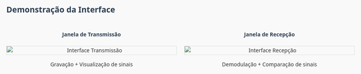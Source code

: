 ## Demonstração da Interface
<div style="display: grid; grid-template-columns: 1fr 1fr; gap: 20px;">
  <div style="text-align: center;">
    <h4>Janela de Transmissão</h4>
    <img src="https://i.imgur.com/4QkGZ2l.png" 
         alt="Interface Transmissão" style="max-width: 100%; border: 1px solid #ddd;">
    <p>Gravação + Visualização de sinais</p>
  </div>
  
  <div style="text-align: center;">
    <h4>Janela de Recepção</h4>
    <img src="https://i.imgur.com/9WzBxTd.png" 
         alt="Interface Recepção" style="max-width: 100%; border: 1px solid #ddd;">
    <p>Demodulação + Comparação de sinais</p>
  </div>
</div>

<style>
  body {
    font-family: 'Segoe UI', Tahoma, Geneva, Verdana, sans-serif;
    line-height: 1.6;
    color: #333;
    max-width: 1200px;
    margin: 0 auto;
    padding: 20px;
    background-color: #f9f9f9;
  }
  
  h1, h2, h3, h4 {
    color: #2c3e50;
  }
  
  h1 {
    text-align: center;
    border-bottom: 3px solid #3498db;
    padding-bottom: 15px;
  }
  
  table {
    width: 100%;
    margin: 20px 0;
  }
  
  th {
    background-color: #3498db;
    color: white;
  }
  
  td, th {
    padding: 12px;
    text-align: left;
    border-bottom: 1px solid #ddd;
  }
  
  tr:hover {
    background-color: #f5f5f5;
  }
  
  pre {
    background: #2c3e50;
    color: white;
    padding: 15px;
    border-radius: 5px;
    overflow-x: auto;
  }
  
  ul {
    padding-left: 20px;
  }
  
  li {
    margin-bottom: 8px;
  }
  
  img {
    max-width: 100%;
    display: block;
    margin: 0 auto;
  }
  
  .slide {
    margin-bottom: 60px;
    background: white;
    padding: 30px;
    border-radius: 10px;
    box-shadow: 0 4px 8px rgba(0,0,0,0.1);
  }
</style>